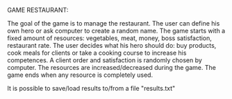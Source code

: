 GAME RESTAURANT:

The goal of the game is to manage the restaurant.
The user can define his own hero or ask computer to create a random name.
The game starts with a fixed amount of resources: vegetables, meat, money, boss satisfaction, restaurant rate.
The user decides what his hero should do: buy products, cook meals for clients or take a cooking course to increase his competences.
A client order and satisfaction is randomly chosen by computer.
The resources are increased/decreased during the game.
The game ends when any resource is completely used.

It is possible to save/load results to/from a file "results.txt"